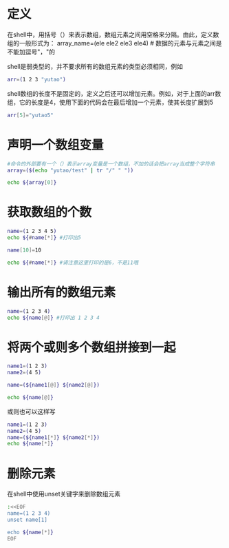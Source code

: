 # 定义
在shell中，用括号（）来表示数组，数组元素之间用空格来分隔。由此，定义数组的一般形式为：
array_name=(ele ele2 ele3 ele4) # 数据的元素与元素之间是不能加逗号"，"的

shell是弱类型的，并不要求所有的数组元素的类型必须相同，例如
```bash
arr=(1 2 3 "yutao")
```

shell数组的长度不是固定的，定义之后还可以增加元素。例如，对于上面的arr数组，它的长度是4，使用下面的代码会在最后增加一个元素，使其长度扩展到5

```bash
arr[5]="yutao5"
```

# 声明一个数组变量
```bash
#命令的外部要有一个（）表示array变量是一个数组，不加的话会把array当成整个字符串
array=($(echo "yutao/test" | tr "/" " "))

echo ${array[0]}

```

# 获取数组的个数
```bash
name=(1 2 3 4 5)
echo ${#name[*]} #打印出5

name[10]=10

echo ${#name[*]} #请注意这里打印的是6，不是11哦

```

# 输出所有的数组元素

```bash
name=(1 2 3 4)
echo ${name[@]} #打印出 1 2 3 4

```

# 将两个或则多个数组拼接到一起
 ```bash
name1=(1 2 3)
name2=(4 5)

name=(${name1[@]} ${name2[@]})

echo ${name[@]}

```
或则也可以这样写
```bash
name1=(1 2 3)
name2=(4 5)
name=(${name1[*]} ${name2[*]})
echo ${name[*]}

```
# 删除元素
在shell中使用unset关键字来删除数组元素
```bash
:<<EOF
name=(1 2 3 4)
unset name[1]

echo ${name[*]}
EOF

```